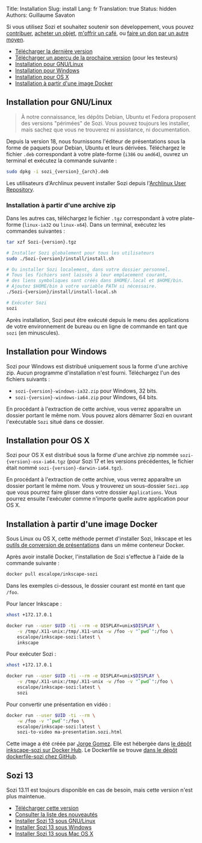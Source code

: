 Title: Installation
Slug: install
Lang: fr
Translation: true
Status: hidden
Authors: Guillaume Savaton

Si vous utilisez Sozi et souhaitez soutenir son développement,
vous pouvez [contribuer](|filename|contribute.md),
[acheter un objet](https://www.spreadshirt.fr/user/Guillaume+Savaton),
[m'offrir un café](https://www.buymeacoffee.com/THtbNvnqE),
ou [faire un don par un autre moyen](|filename|donate.md).

* [Télécharger la dernière version](https://github.com/senshu/Sozi/releases/latest)
* [Télécharger un aperçu de la prochaine version](https://drive.google.com/open?id=0ByRUreHgekjMWG9teGM2dE8wck0) (pour les testeurs)
* [Installation pour GNU/Linux](#installation-pour-gnulinux)
* [Installation pour Windows](#installation-pour-windows)
* [Installation pour OS X](#installation-pour-os-x)
* [Installation à partir d'une image Docker](#installation-a-partir-dune-image-docker)

Installation pour GNU/Linux
---------------------------

> À notre connaissance, les dépôts Debian, Ubuntu et Fedora proposent des versions
> "périmées" de Sozi.
> Vous pouvez toujours les installer, mais sachez que vous ne trouverez ni
> assistance, ni documentation.

Depuis la version 18, nous fournissons l'éditeur de présentations sous la forme
de paquets pour Debian, Ubuntu et leurs dérivées.
Téléchargez le fichier `.deb` correspondant à votre plate-forme (`i386` ou `amd64`),
ouvrez un terminal et exécutez la commande suivante&nbsp;:

```bash
sudo dpkg -i sozi_{version}_{arch}.deb
```

Les utilisateurs d'Archlinux peuvent installer Sozi depuis l'[Archlinux User Repository](https://aur.archlinux.org/packages/sozi).

### Installation à partir d'une archive zip

Dans les autres cas, téléchargez le fichier `.tgz` correspondant à votre plate-forme
(`linux-ia32` ou `linux-x64`).
Dans un terminal, exécutez les commandes suivantes&nbsp;:

```bash
tar xzf Sozi-{version}.tgz

# Installer Sozi globalement pour tous les utilisateurs
sudo ./Sozi-{version}/install/install.sh

# Ou installer Sozi localement, dans votre dossier personnel.
# Tous les fichiers sont laissés à leur emplacement courant,
# des liens symboliques sont créés dans $HOME/.local et $HOME/bin.
# Ajoutez $HOME/bin à votre variable PATH si nécessaire.
./Sozi-{version}/install/install-local.sh

# Exécuter Sozi
sozi
```

Après installation, Sozi peut être exécuté depuis le menu des applications de votre environnement de bureau ou en ligne de commande en tant que `sozi` (en minuscules).

Installation pour Windows
-------------------------

Sozi pour Windows est distribué uniquement sous la forme d'une archive zip.
Aucun programme d'installation n'est fourni.
Téléchargez l'un des fichiers suivants&nbsp;:

* `sozi-{version}-windows-ia32.zip` pour Windows, 32 bits.
* `sozi-{version}-windows-ia64.zip` pour Windows, 64 bits.

En procédant à l'extraction de cette archive, vous verrez apparaître un dossier
portant le même nom.
Vous pouvez alors démarrer Sozi en ouvrant l'exécutable `Sozi` situé dans ce dossier.

Installation pour OS X
----------------------

Sozi pour OS X est distribué sous la forme d'une archive zip nommée
`sozi-{version}-osx-ia64.tgz` (pour Sozi 17 et les versions précédentes, le
fichier était nommé `sozi-{version}-darwin-ia64.tgz`).

En procédant à l'extraction de cette archive, vous verrez apparaître un dossier
portant le même nom.
Vous y trouverez un sous-dossier `Sozi.app` que vous pourrez
faire glisser dans votre dossier `Applications`.
Vous pourrez ensuite l'exécuter comme n'importe quelle autre application pour OS X.

Installation à partir d'une image Docker
----------------------------------------

Sous Linux ou OS X, cette méthode permet d'installer Sozi, Inkscape et les
[outils de conversion de présentations](|filename|tutorial-converting.md)
dans un même conteneur Docker.

Après avoir installé Docker, l'installation de Sozi s'effectue à l'aide de la
commande suivante&nbsp;:

```bash
docker pull escalope/inkscape-sozi
```

Dans les exemples ci-dessous, le dossier courant est monté en tant que
`/foo`.

Pour lancer Inkscape&nbsp;:

```bash
xhost +172.17.0.1

docker run --user $UID -ti --rm -e DISPLAY=unix$DISPLAY \
    -v /tmp/.X11-unix:/tmp/.X11-unix -w /foo -v "`pwd`":/foo \
    escalope/inkscape-sozi:latest \
    inkscape
```

Pour exécuter Sozi&nbsp;:

```bash
xhost +172.17.0.1

docker run --user $UID -ti --rm -e DISPLAY=unix$DISPLAY \
    -v /tmp/.X11-unix:/tmp/.X11-unix -w /foo -v "`pwd`":/foo \
    escalope/inkscape-sozi:latest \
    sozi
```

Pour convertir une présentation en vidéo&nbsp;:

```bash
docker run --user $UID -ti --rm \
    -w /foo -v "`pwd`":/foo \
    escalope/inkscape-sozi:latest \
    sozi-to-video ma-presentation.sozi.html
```

Cette image a été créée par [Jorge Gomez](https://github.com/escalope).
Elle est hébergée dans [le dépôt inkscape-sozi sur Docker Hub](https://hub.docker.com/r/escalope/inkscape-sozi).
Le Dockerfile se trouve [dans le dépôt dockerfile-sozi chez GitHub](https://github.com/escalope/dockerfile-sozi).

Sozi 13
-------

Sozi 13.11 est toujours disponible en cas de besoin, mais cette version n'est plus maintenue.

* [Télécharger cette version](https://github.com/senshu/Sozi/releases/download/13.11/sozi-release-13.11-30213629.zip)
* [Consulter la liste des nouveautés](|filename|/Releases/release-13.11-fr.md)
* [Installer Sozi 13 sous GNU/Linux](|filename|sozi-13-install-linux.md)
* [Installer Sozi 13 sous Windows](|filename|sozi-13-install-windows.md)
* [Installer Sozi 13 sous Mac OS X](|filename|sozi-13-install-osx.md)
